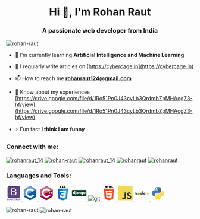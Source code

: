 <h1 align="center">Hi 👋, I'm Rohan Raut</h1>
<h3 align="center">A passionate web developer from India</h3>

<p align="left"> <img src="https://komarev.com/ghpvc/?username=rohan-raut&label=Profile%20views&color=0e75b6&style=flat" alt="rohan-raut" /> </p>

- 🌱 I’m currently learning **Artificial Intelligence and Machine Learning**

- 📝 I regularly write articles on [https://cybercage.in](https://cybercage.in)

- 📫 How to reach me **rohanraut124@gmail.com**

- 📄 Know about my experiences [https://drive.google.com/file/d/1Ro51Pn0J43cyLb3QrdmbZpMHAcgZ3-hf/view](https://drive.google.com/file/d/1Ro51Pn0J43cyLb3QrdmbZpMHAcgZ3-hf/view)

- ⚡ Fun fact **I think I am funny**

<h3 align="left">Connect with me:</h3>
<p align="left">
<a href="https://twitter.com/rohanraut_14" target="blank"><img align="center" src="https://raw.githubusercontent.com/rahuldkjain/github-profile-readme-generator/master/src/images/icons/Social/twitter.svg" alt="rohanraut_14" height="30" width="40" /></a>
<a href="https://linkedin.com/in/rohan-raut-6a69761b2/" target="blank"><img align="center" src="https://raw.githubusercontent.com/rahuldkjain/github-profile-readme-generator/master/src/images/icons/Social/linked-in-alt.svg" alt="rohan-raut" height="30" width="40" /></a>
<a href="https://instagram.com/rohanraut_14" target="blank"><img align="center" src="https://raw.githubusercontent.com/rahuldkjain/github-profile-readme-generator/master/src/images/icons/Social/instagram.svg" alt="rohanraut_14" height="30" width="40" /></a>
<a href="https://www.codechef.com/users/rohanraut" target="blank"><img align="center" src="https://cdn.jsdelivr.net/npm/simple-icons@3.1.0/icons/codechef.svg" alt="rohanraut" height="30" width="40" /></a>
<a href="https://codeforces.com/profile/rohanraut" target="blank"><img align="center" src="https://cdn.jsdelivr.net/npm/simple-icons@3.0.1/icons/codeforces.svg" alt="rohanraut" height="30" width="40" /></a>
</p>

<h3 align="left">Languages and Tools:</h3>
<p align="left"> <a href="https://getbootstrap.com" target="_blank"> <img src="https://raw.githubusercontent.com/devicons/devicon/master/icons/bootstrap/bootstrap-plain-wordmark.svg" alt="bootstrap" width="40" height="40"/> </a> <a href="https://www.cprogramming.com/" target="_blank"> <img src="https://raw.githubusercontent.com/devicons/devicon/master/icons/c/c-original.svg" alt="c" width="40" height="40"/> </a> <a href="https://www.w3schools.com/cpp/" target="_blank"> <img src="https://raw.githubusercontent.com/devicons/devicon/master/icons/cplusplus/cplusplus-original.svg" alt="cplusplus" width="40" height="40"/> </a> <a href="https://www.w3schools.com/css/" target="_blank"> <img src="https://raw.githubusercontent.com/devicons/devicon/master/icons/css3/css3-original-wordmark.svg" alt="css3" width="40" height="40"/> </a> <a href="https://www.djangoproject.com/" target="_blank"> <img src="https://raw.githubusercontent.com/devicons/devicon/master/icons/django/django-original.svg" alt="django" width="40" height="40"/> </a> <a href="https://git-scm.com/" target="_blank"> <img src="https://www.vectorlogo.zone/logos/git-scm/git-scm-icon.svg" alt="git" width="40" height="40"/> </a> <a href="https://www.w3.org/html/" target="_blank"> <img src="https://raw.githubusercontent.com/devicons/devicon/master/icons/html5/html5-original-wordmark.svg" alt="html5" width="40" height="40"/> </a> <a href="https://developer.mozilla.org/en-US/docs/Web/JavaScript" target="_blank"> <img src="https://raw.githubusercontent.com/devicons/devicon/master/icons/javascript/javascript-original.svg" alt="javascript" width="40" height="40"/> </a> <a href="https://nodejs.org" target="_blank"> <img src="https://raw.githubusercontent.com/devicons/devicon/master/icons/nodejs/nodejs-original-wordmark.svg" alt="nodejs" width="40" height="40"/> </a> <a href="https://www.python.org" target="_blank"> <img src="https://raw.githubusercontent.com/devicons/devicon/master/icons/python/python-original.svg" alt="python" width="40" height="40"/> </a> </p>

<p><img align="left" src="https://github-readme-stats.vercel.app/api/top-langs?username=rohan-raut&show_icons=true&locale=en&layout=compact" alt="rohan-raut" /></p>

<p>&nbsp;<img align="center" src="https://github-readme-stats.vercel.app/api?username=rohan-raut&show_icons=true&locale=en" alt="rohan-raut" /></p>
